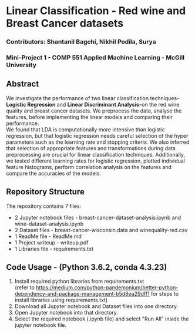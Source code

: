 # Linear Classification - Red wine and Breast Cancer datasets
### Contributors: Shantanil Bagchi, Nikhil Podila, Surya
### Mini-Project 1 - COMP 551 Applied Machine Learning - McGill University

## Abstract
We investigate the performance of two linear classification techniques–**Logistic Regression** and **Linear Discriminant Analysis**–on the red wine quality and breast cancer datasets. We preprocess the data, analyse the features, before implementing the linear models and comparing their performance. <br>
We found that LDA is computationally more intensive than logistic regression, but that logistic regression needs careful selection of the hyper parameters such as the learning rate and stopping criteria. We also inferred that selection of appropriate features and transformations during data preprocessing are crucial for linear classification techniques. Additionally, we tested different learning rates for logistic regression, plotted individual feature histograms, perform correlation analysis on the features and compare the accuracies of the models.

## Repository Structure
The repository contains 7 files:
* 2 Jupyter notebook files - breast-cancer-dataset-analysis.ipynb and wine-dataset-analysis.ipynb
* 2 Dataset files - breast-cancer-wisconsin.data and winequality-red.csv
* 1 ReadMe file - ReadMe.md
* 1 Project writeup - writeup.pdf
* 1 Libraries file - requirements.txt

## Code Usage - (Python 3.6.2, conda 4.3.23)
1. Install required python libraries from requirements.txt <br>
(refer to https://medium.com/python-pandemonium/better-python-dependency-and-package-management-b5d8ea29dff1 for steps to install libraries using requirements.txt)
2. Download all Jupyter notebook and Dataset files into one directory.
3. Open Jupyter notebook into that directory.
4. Select the required notebook (.ipynb file) and select "Run All" inside the jupyter notebook file.
